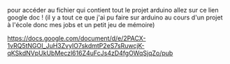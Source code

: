 pour accéder au fichier qui contient tout le projet arduino allez sur ce lien google doc ! (il y a tout ce que j'ai pu faire sur arduino au cours d'un projet à l'école donc mes jobs et un petit jeu de mémoire)

https://docs.google.com/document/d/e/2PACX-1vRQ5tNGOI_JuH3ZvyIO7skdmtP2eS7sRuwcjK-qKSkdNVpUkUbMeczl616Z4uFcJs4zD4fgOWqSjqZo/pub 
